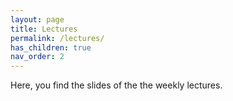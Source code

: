 ```yaml
---
layout: page
title: Lectures
permalink: /lectures/
has_children: true
nav_order: 2
---
```


Here, you find the slides of the the weekly lectures.
